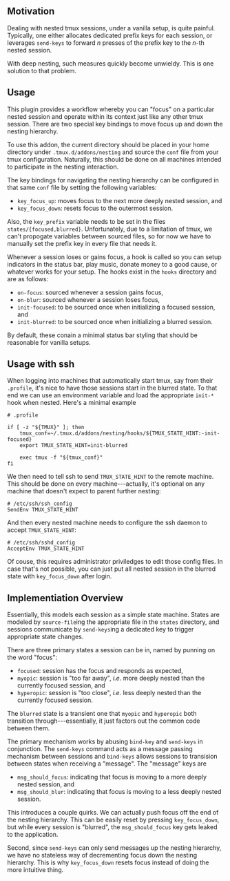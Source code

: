 ## Motivation

Dealing with nested tmux sessions, under a vanilla setup, is quite painful.
Typically, one either allocates dedicated prefix keys for each session, or
leverages `send-keys` to forward *n* presses of the prefix key to the *n*-th
nested session.

With deep nesting, such measures quickly become unwieldy. This is one solution
to that problem.

## Usage

This plugin provides a workflow whereby you can "focus" on a particular nested
session and operate within its context just like any other tmux session. There
are two special key bindings to move focus up and down the nesting hierarchy.

To use this addon, the current directory should be placed in your home
directory under `.tmux.d/addons/nesting` and source the `conf` file from your
tmux configuration. Naturally, this should be done on all machines intended to
participate in the nesting interaction.

The key bindings for navigating the nesting hierarchy can be configured in that
same `conf` file by setting the following variables:

* `key_focus_up`: moves focus to the next more deeply nested session, and
* `key_focus_down`: resets focus to the outermost session.

Also, the `key_prefix` variable needs to be set in the files
`states/{focused,blurred}`. Unfortunately, due to a limitation of tmux, we
can't propogate variables between sourced files, so for now we have to manually
set the prefix key in every file that needs it.

Whenever a session loses or gains focus, a hook is called so you can setup
indicators in the status bar, play music, donate money to a good cause, or
whatever works for your setup. The hooks exist in the `hooks` directory and are
as follows:

* `on-focus`: sourced whenever a session gains focus,
* `on-blur`: sourced whenever a session loses focus,
* `init-focused`: to be sourced once when initializing a focused session, and
* `init-blurred`: to be sourced once when initializing a blurred session.

By default, these conain a minimal status bar styling that should be reasonable
for vanilla setups.

## Usage with ssh

When logging into machines that automatically start tmux, say from their
`.profile`, it's nice to have those sessions start in the blurred state. To
that end we can use an environment variable and load the appropriate `init-*`
hook when nested. Here's a minimal example

```
# .profile

if [ -z "${TMUX}" ]; then
	tmux_conf=~/.tmux.d/addons/nesting/hooks/${TMUX_STATE_HINT:-init-focused}
	export TMUX_STATE_HINT=init-blurred

	exec tmux -f "${tmux_conf}"
fi
```

We then need to tell ssh to send `TMUX_STATE_HINT` to the remote machine. This
should be done on every machine---actually, it's optional on any machine that
doesn't expect to parent further nesting:

```
# /etc/ssh/ssh_config
SendEnv TMUX_STATE_HINT
```

And then every nested machine needs to configure the ssh daemon to accept
`TMUX_STATE_HINT`:

```
# /etc/ssh/sshd_config
AcceptEnv TMUX_STATE_HINT
```

Of couse, this requires administrator priviledges to edit those config files.
In case that's not possible, you can just put all nested session in the blurred
state with `key_focus_down` after login.

## Implementiation Overview

Essentially, this models each session as a simple state machine. States are
modeled by `source-file`ing the appropriate file in the `states` directory, and
sessions communicate by `send-keys`ing a dedicated key to trigger appropriate
state changes.

There are three primary states a session can be in, named by punning on the
word "focus":

* `focused`: session has the focus and responds as expected,
* `myopic`: session is "too far away", *i.e.* more deeply nested than the
    currently focused session, and
* `hyperopic`: session is "too close", *i.e.* less deeply nested than the
    currently focused session.

The `blurred` state is a transient one that `myopic` and `hyperopic` both
transition through---essentially, it just factors out the common code between
them.

The primary mechanism works by abusing `bind-key` and `send-keys` in
conjunction. The `send-keys` command acts as a message passing mechanism
between sessions and `bind-keys` allows sessions to transision between states
when receiving a "message". The "message" keys are

* `msg_should_focus`: indicating that focus is moving to a more deeply nested
    session, and
* `msg_should_blur`: indicating that focus is moving to a less deeply nested
    session.

This introduces a couple quirks. We can actually push focus off the end of the
nesting hierarchy. This can be easily reset by pressing `key_focus_down`, but
while every session is "blurred", the `msg_should_focus` key gets leaked to the
application.

Second, since `send-keys` can only send messages up the nesting hierarchy, we
have no stateless way of decrementing focus down the nesting hierarchy. This is
why `key_focus_down` resets focus instead of doing the more intuitive thing.
